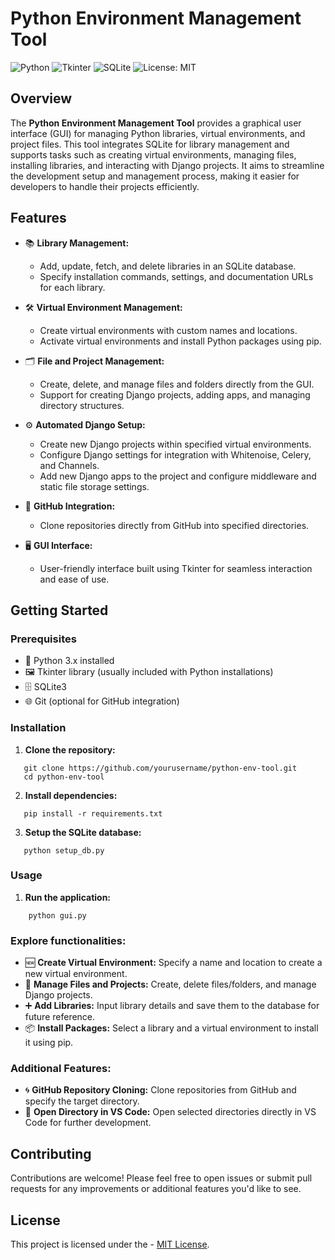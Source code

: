 # Python Environment Management Tool

![Python](https://img.shields.io/badge/Python-3.x-blue.svg)
![Tkinter](https://img.shields.io/badge/Tkinter-GUI-yellow.svg)
![SQLite](https://img.shields.io/badge/SQLite-3-lightgrey.svg)
![License: MIT](https://img.shields.io/badge/License-MIT-blue.svg)

## Overview

The **Python Environment Management Tool** provides a graphical user interface (GUI) for managing Python libraries, virtual environments, and project files. This tool integrates SQLite for library management and supports tasks such as creating virtual environments, managing files, installing libraries, and interacting with Django projects. It aims to streamline the development setup and management process, making it easier for developers to handle their projects efficiently.

## Features

- 📚 **Library Management:**
  - Add, update, fetch, and delete libraries in an SQLite database.
  - Specify installation commands, settings, and documentation URLs for each library.

- 🛠️ **Virtual Environment Management:**
  - Create virtual environments with custom names and locations.
  - Activate virtual environments and install Python packages using pip.

- 🗂️ **File and Project Management:**
  - Create, delete, and manage files and folders directly from the GUI.
  - Support for creating Django projects, adding apps, and managing directory structures.

- ⚙️ **Automated Django Setup:**
  - Create new Django projects within specified virtual environments.
  - Configure Django settings for integration with Whitenoise, Celery, and Channels.
  - Add new Django apps to the project and configure middleware and static file storage settings.

- 🔄 **GitHub Integration:**
  - Clone repositories directly from GitHub into specified directories.

- 🖥️ **GUI Interface:**
  - User-friendly interface built using Tkinter for seamless interaction and ease of use.

## Getting Started

### Prerequisites

- 🐍 Python 3.x installed
- 🖼️ Tkinter library (usually included with Python installations)
- 🗄️ SQLite3
- 🌐 Git (optional for GitHub integration)

### Installation

1. **Clone the repository:**
   
```
   git clone https://github.com/yourusername/python-env-tool.git
   cd python-env-tool
```
2. **Install dependencies:**
   
```
   pip install -r requirements.txt
```

3. **Setup the SQLite database:**
   
```
   python setup_db.py
```

### Usage

1. **Run the application:**

```
    python gui.py
```


### Explore functionalities:

- 🆕 **Create Virtual Environment:** Specify a name and location to create a new virtual environment.
- 📁 **Manage Files and Projects:** Create, delete files/folders, and manage Django projects.
- ➕ **Add Libraries:** Input library details and save them to the database for future reference.
- 📦 **Install Packages:** Select a library and a virtual environment to install it using pip.

### Additional Features:

- 🌀 **GitHub Repository Cloning:** Clone repositories from GitHub and specify the target directory.
- 📝 **Open Directory in VS Code:** Open selected directories directly in VS Code for further development.


## Contributing

Contributions are welcome! Please feel free to open issues or submit pull requests for any improvements or additional features you'd like to see.

## License

This project is licensed under the - [MIT License](LICENSE).
